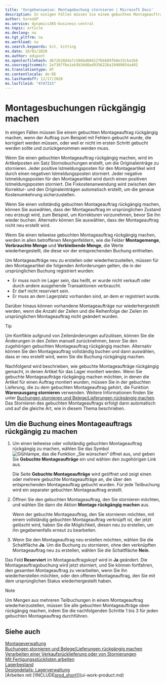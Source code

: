 ```yaml
---
title: 'Vorgehensweise: Montagebuchung stornieren | Microsoft Docs'
description: In einigen Fällen müssen Sie einem gebuchten Montageauftrag rückgängig machen, wenn der Auftrag zum Beispiel mit Fehlern gebucht wurde, die korrigiert werden müssen, oder weil er nicht im ersten Schritt gebucht werden sollte und zurückgenommen werden muss.
author: SorenGP
ms.service: dynamics365-business-central
ms.topic: article
ms.devlang: na
ms.tgt_pltfrm: na
ms.workload: na
ms.search.keywords: kit, kitting
ms.date: 10/01/2020
ms.author: edupont
ms.openlocfilehash: d672b28dda7c586bd68412fbbb89fb8e33cba1b8
ms.sourcegitcommit: 2e7307fbe1eb3b34d0ad9356226a19409054a402
ms.translationtype: HT
ms.contentlocale: de-DE
ms.lasthandoff: 12/17/2020
ms.locfileid: "4747315"
---
```

# <a name="undo-assembly-posting"></a>Montagesbuchungen rückgängig machen
In einigen Fällen müssen Sie einem gebuchten Montageauftrag rückgängig machen, wenn der Auftrag zum Beispiel mit Fehlern gebucht wurde, die korrigiert werden müssen, oder weil er nicht im ersten Schritt gebucht werden sollte und zurückgenommen werden muss.

Wenn Sie einen gebuchten Montageauftrag rückgängig machen, wird im Artikelposten ein Satz Stornobuchungen erstellt, um die Originaleinträge zu stornieren. Jeder positive Istmeldungsposten für den Montageartikel wird durch einen negativen Istmeldungsposten storniert. Jeder negative Istmeldungsposten für den Montageartikel wird durch einen positiven Istmeldungsposten storniert. Die Fixkostenanwendung wird zwischen den Korrektur- und den Originaleinträgen automatisch erstellt, um die genaue Kostenumkehrung sicherzustellen.  

Wenn Sie einen vollständig gebuchten Montageauftrag rückgängig machen, können Sie auswählen, dass der Montageauftrag im ursprünglichen Zustand neu erzeugt wird, zum Beispiel, um Korrekturen vorzunehmen, bevor Sie ihn wieder buchen. Alternativ können Sie auswählen, dass der Montageauftrag nicht neu erstellt wird.  

Wenn Sie einen teilweise gebuchten Montageauftrag rückgängig machen, werden in allen betroffenen Mengenfeldern, wie die Felder **Montagemenge**, **Verbrauchte Menge** und **Verbleibende Menge**, die Werte wiederhergestellt, die diese vor der entsprechenden Buchung enthielten.  

Um Montageaufträge neu zu erstellen oder wiederherzustellen, müssen für den Montageartikel die folgenden Anforderungen gelten, die in der ursprünglichen Buchung registriert wurden:  

-   Er muss noch im Lager sein, das heißt, er wurde nicht verkauft oder durch andere ausgehende Transaktionen verbraucht.  
-   Er darf nicht reserviert sein.  
-   Er muss an dem Lagerplatz vorhanden sind, an dem er registriert wurde.  

Darüber hinaus können vorhandene Montageaufträge nur wiederhergestellt werden, wenn die Anzahl der Zeilen und die Reihenfolge der Zeilen im ursprünglichen Montageauftrag nicht geändert wurden.  

> [!TIP]  
>  Um Konflikte aufgrund von Zeilenänderungen aufzulösen, können Sie die Änderungen in den Zeilen manuell zurücknehmen, bevor Sie den zugehörigen gebuchten Montageauftrag rückgängig machen. Alternativ können Sie den Montageauftrag vollständig buchen und dann auswählen, dass er neu erstellt wird, wenn Sie die Buchung rückgängig machen.  

Nachfolgend wird beschrieben, wie gebuchte Montageaufträge rückgängig gemacht, in denen Artikel für das Lager montiert werden. Wenn Sie gebuchte Montageaufträge rückgängig machen möchten, in denen die Artikel für einen Auftrag montiert wurden, müssen Sie in der gebuchten Lieferung, die zu dem gebuchten Montageauftrag gehört, die Funktion **Warenausgang stornieren** verwenden. Weitere Informationen finden Sie unter [Buchungen stornieren und Belege/Lieferungen rückgängig machen](finance-how-reverse-journal-posting.md). Das Stornieren des gebuchten Montageauftrags erfolgt dann automatisch und auf die gleiche Art, wie in diesem Thema beschrieben.  

## <a name="to-undo-posting-of-an-assembly-order"></a>Um die Buchung eines Montageauftrags rückgängig zu machen  
1.  Um einen teilweise oder vollständig gebuchten Montageauftrag rückgängig zu machen, wählen Sie das Symbol ![Glühlampe, das die Funktion „Sie wünschen“ öffnet](media/ui-search/search_small.png "Was möchten Sie tun?") aus, und geben Sie **Gebuchte Montageaufträge** ein und wählen den zugehörigen Link aus.  

    Die Seite **Gebuchte Montageaufträge** wird geöffnet und zeigt einen oder mehrere gebuchte Montageaufträge an, die über den entsprechenden Montageauftrag gebucht wurden. Für jede Teilbuchung wird ein separater gebuchten Montageauftrag erstellt.  
2.  Öffnen Sie den gebuchten Montageauftrag, den Sie stornieren möchten, und wählen Sie dann die Aktion **Montage rückgängig machen** aus.  

    Wenn der gebuchte Montageauftrag, den Sie stornieren möchten, mit einem vollständig gebuchten Montageauftrag verknüpft ist, der jetzt gelöscht wird, haben Sie die Möglichkeit, diesen neu zu erstellen, um ihn gegebenenfalls erneut zu bearbeiten.  
3.  Wenn Sie den Montageauftrag neu erstellen möchten, wählen Sie die Schaltfläche **Ja**. Um die Buchung zu stornieren, ohne den verknüpften Montageauftrag neu zu erstellen, wählen Sie die Schaltfläche **Nein**.  

Das Feld **Reserviert** im Montageauftragskopf wird in **Ja** geändert. Die Montageauftragsbuchung wird jetzt storniert, und Sie können fortfahren, den gesamten Montageauftrag zu verarbeiten, wenn Sie ihn wiederherstellen möchten, oder den offenen Montageauftrag, den Sie mit dem ursprünglichen Status wiederhergestellt haben.  

> [!NOTE]  
>  Um Mengen aus mehreren Teilbuchungen in einem Montageauftrag wiederherzustellen, müssen Sie alle gebuchten Montageaufträge oben rückgängig machen, indem Sie die nachfolgenden Schritte 1 bis 3 für jeden gebuchten Montageauftrag durchführen.  

## <a name="see-also"></a>Siehe auch  
[Montageverwaltung](assembly-assemble-items.md)  
[Buchungen stornieren und Belege/Lieferungen rückgängig machen](finance-how-reverse-journal-posting.md)  
[Verarbeiten einer Verkaufsrücklieferung oder von Stornierungen](sales-how-process-sales-returns-cancellations.md)    
[Mit Fertigungsstücklisten arbeiten](inventory-how-work-BOMs.md)  
[Lagerbestand](inventory-manage-inventory.md)  
[Designdetails: Lagerverwaltung](design-details-warehouse-management.md)  
[Arbeiten mit [!INCLUDE[prod_short](includes/prod_short.md)]](ui-work-product.md)
